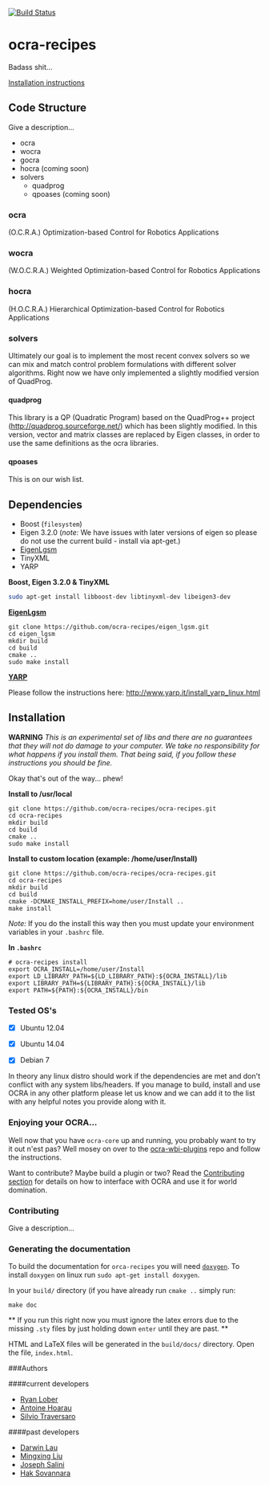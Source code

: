 [![Build Status](https://travis-ci.org/ocra-recipes/ocra-recipes.svg)](https://travis-ci.org/ocra-recipes/ocra-recipes)
# ocra-recipes

Badass shit...

[Installation instructions](#Installation)

## Code Structure
Give a description...

- ocra
- wocra
- gocra
- hocra (coming soon)
- solvers
  - quadprog
  - qpoases (coming soon)

### ocra

(O.C.R.A.) Optimization-based Control for Robotics Applications

### wocra

(W.O.C.R.A.) Weighted Optimization-based Control for Robotics Applications

### hocra

(H.O.C.R.A.) Hierarchical Optimization-based Control for Robotics Applications

### solvers

Ultimately our goal is to implement the most recent convex solvers so we can mix and match control problem formulations with different solver algorithms. Right now we have only implemented a slightly modified version of QuadProg.

#### quadprog

This library is a QP (Quadratic Program) based on the QuadProg++ project (http://quadprog.sourceforge.net/) which has been slightly modified. In this version, vector and matrix classes are replaced by Eigen classes, in order to use the same definitions as the ocra libraries.



#### qpoases

This is on our wish list.


## Dependencies
- Boost (`filesystem`)
- Eigen 3.2.0 (*note:* We have issues with later versions of eigen so please do not use the current build - install via apt-get.)
- [EigenLgsm](https://github.com/ocra-recipes/eigen_lgsm)
- TinyXML
- YARP

**Boost, Eigen 3.2.0 & TinyXML**
```bash
sudo apt-get install libboost-dev libtinyxml-dev libeigen3-dev
```
[**EigenLgsm**](https://github.com/ocra-recipes/eigen_lgsm)
```
git clone https://github.com/ocra-recipes/eigen_lgsm.git
cd eigen_lgsm
mkdir build
cd build
cmake ..
sudo make install
```

[**YARP**]( http://www.yarp.it)

Please follow the instructions here: http://www.yarp.it/install_yarp_linux.html


## Installation

**WARNING**
*This is an experimental set of libs and there are no guarantees that they will not do damage to your computer. We take no responsibility for what happens if you install them. That being said, if you follow these instructions you should be fine.*

Okay that's out of the way... phew!

**Install to /usr/local**
```
git clone https://github.com/ocra-recipes/ocra-recipes.git
cd ocra-recipes
mkdir build
cd build
cmake ..
sudo make install
```

**Install to custom location (example: /home/user/Install)**
```
git clone https://github.com/ocra-recipes/ocra-recipes.git
cd ocra-recipes
mkdir build
cd build
cmake -DCMAKE_INSTALL_PREFIX=home/user/Install ..
make install
```
*Note:* If you do the install this way then you must update your environment variables in your `.bashrc` file.

**In `.bashrc`**
```shell
# ocra-recipes install
export OCRA_INSTALL=/home/user/Install
export LD_LIBRARY_PATH=${LD_LIBRARY_PATH}:${OCRA_INSTALL}/lib
export LIBRARY_PATH=${LIBRARY_PATH}:${OCRA_INSTALL}/lib
export PATH=${PATH}:${OCRA_INSTALL}/bin
```

### Tested OS's

- [x] Ubuntu 12.04
- [x] Ubuntu 14.04
- [x] Debian 7


In theory any linux distro should work if the dependencies are met and don't conflict with any system libs/headers. If you manage to build, install and use OCRA in any other platform please let us know and we can add it to the list with any helpful notes you provide along with it.


### Enjoying your OCRA...
Well now that you have `ocra-core` up and running, you probably want to try it out n'est pas? Well mosey on over to the [ocra-wbi-plugins](https://github.com/ocra-recipes/ocra-wbi-plugins) repo and follow the instructions.

Want to contribute? Maybe build a plugin or two? Read the [Contributing  section](#Contributing) for details on how to interface with OCRA and use it for world domination.

### Contributing

Give a description...

### Generating the documentation

To build the documentation for `orca-recipes` you will need [`doxygen`](http://www.stack.nl/~dimitri/doxygen/index.html). To install `doxygen` on linux run `sudo apt-get install doxygen`.

In your `build/` directory (if you have already run `cmake ..` simply run:
```
make doc
```
**
If you run this right now you must ignore the latex errors due to the missing `.sty` files by just holding down `enter` until they are past.
**

HTML and LaTeX files will be generated in the `build/docs/` directory. Open the file, `index.html`.

###Authors

####current developers

 - [Ryan Lober](https://github.com/rlober)
 - [Antoine Hoarau](https://github.com/ahoarau)
 - [Silvio Traversaro](https://github.com/traversaro)


####past developers

 - [Darwin Lau](https://github.com/darwinlau)
 - [Mingxing Liu](https://github.com/mingxing-liu)
 - [Joseph Salini](https://github.com/salini)
 - [Hak Sovannara](https://github.com/sovannara-hak)

